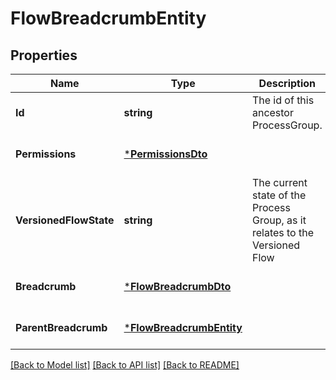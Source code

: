 # FlowBreadcrumbEntity

## Properties
Name | Type | Description | Notes
------------ | ------------- | ------------- | -------------
**Id** | **string** | The id of this ancestor ProcessGroup. | [optional] [default to null]
**Permissions** | [***PermissionsDto**](PermissionsDTO.md) |  | [optional] [default to null]
**VersionedFlowState** | **string** | The current state of the Process Group, as it relates to the Versioned Flow | [optional] [default to null]
**Breadcrumb** | [***FlowBreadcrumbDto**](FlowBreadcrumbDTO.md) |  | [optional] [default to null]
**ParentBreadcrumb** | [***FlowBreadcrumbEntity**](FlowBreadcrumbEntity.md) |  | [optional] [default to null]

[[Back to Model list]](../README.md#documentation-for-models) [[Back to API list]](../README.md#documentation-for-api-endpoints) [[Back to README]](../README.md)

